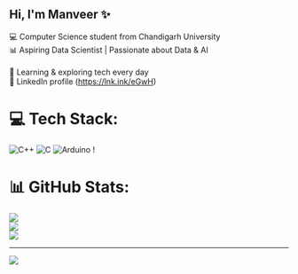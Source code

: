 ## Hi, I'm Manveer ✨

💻 Computer Science student from Chandigarh University<br/> 
📊 Aspiring Data Scientist | Passionate about Data & AI<br/>     
🔎 Learning & exploring tech every day<br/> 
📧 LinkedIn profile (https://lnk.ink/eGwH)



# 💻 Tech Stack:
![C++](https://img.shields.io/badge/c++-%2300599C.svg?style=flat&logo=c%2B%2B&logoColor=white) ![C](https://img.shields.io/badge/c-%2300599C.svg?style=flat&logo=c&logoColor=white) ![Arduino](https://img.shields.io/badge/-Arduino-00979D?style=flat&logo=Arduino&logoColor=white) !
# 📊 GitHub Stats:
![](https://github-readme-stats.vercel.app/api?username=manveer-kaur0&theme=dark&hide_border=false&include_all_commits=false&count_private=false)<br/>
![](https://nirzak-streak-stats.vercel.app/?user=manveer-kaur0&theme=dark&hide_border=false)<br/>
![](https://github-readme-stats.vercel.app/api/top-langs/?username=manveer-kaur0&theme=dark&hide_border=false&include_all_commits=false&count_private=false&layout=compact)

---
[![](https://visitcount.itsvg.in/api?id=manveer-kaur0&icon=0&color=1)](https://visitcount.itsvg.in)

<!-- Proudly created with GPRM ( https://gprm.itsvg.in ) -->
